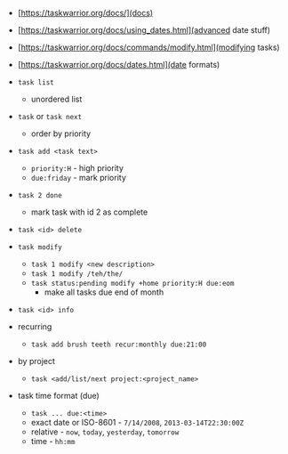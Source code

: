 
- [https://taskwarrior.org/docs/](docs)
- [https://taskwarrior.org/docs/using_dates.html](advanced date stuff)
- [https://taskwarrior.org/docs/commands/modify.html](modifying tasks)
- [https://taskwarrior.org/docs/dates.html](date formats)


- `task list`
   - unordered list
- `task` or `task next`
   - order by priority
- `task add <task text>`
   - `priority:H` - high priority
   - `due:friday` - mark priority
- `task 2 done`
   - mark task with id 2 as complete
- `task <id> delete`
- `task modify`
   - `task 1 modify <new description>`
   - `task 1 modify /teh/the/`
   - `task status:pending modify +home priority:H due:eom`
      - make all tasks due end of month
- `task <id> info`


- recurring
   - `task add brush teeth recur:monthly due:21:00`

- by project
   - `task <add/list/next project:<project_name>`
- task time format (due)
   - `task ... due:<time>`
   - exact date or ISO-8601 - `7/14/2008`, `2013-03-14T22:30:00Z`
   - relative - `now`, `today`, `yesterday`, `tomorrow`
   - time - `hh:mm`

